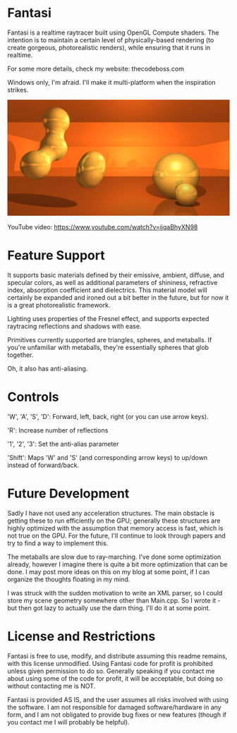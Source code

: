 # Fantasi

Fantasi is a realtime raytracer built using OpenGL Compute shaders. The intention is
to maintain a certain level of physically-based rendering (to create gorgeous,
photorealistic renders), while ensuring that it runs in realtime.

For some more details, check my website: thecodeboss.com

Windows only, I'm afraid. I'll make it multi-platform when the inspiration strikes.

![Screenshot](./docs/screenshot.png)

YouTube video: https://www.youtube.com/watch?v=ijqaBhyXN98

# Feature Support

It supports basic materials defined by their emissive, ambient, diffuse, and specular
colors, as well as additional parameters of shininess, refractive index, absorption
coefficient and dielectrics. This material model will certainly be expanded and ironed
out a bit better in the future, but for now it is a great photorealistic framework.

Lighting uses properties of the Fresnel effect, and supports expected raytracing
reflections and shadows with ease.

Primitives currently supported are triangles, spheres, and metaballs. If you're
unfamiliar with metaballs, they're essentially spheres that glob together.

Oh, it also has anti-aliasing.

# Controls

'W', 'A', 'S', 'D': Forward, left, back, right (or you can use arrow keys).

'R': Increase number of reflections

'1', '2', '3': Set the anti-alias parameter

'Shift': Maps 'W' and 'S' (and corresponding arrow keys) to up/down instead of forward/back.

# Future Development

Sadly I have not used any acceleration structures. The main obstacle is getting these
to run efficiently on the GPU; generally these structures are highly optimized with the
assumption that memory access is fast, which is not true on the GPU. For the future,
I'll continue to look through papers and try to find a way to implement this.

The metaballs are slow due to ray-marching. I've done some optimization already, however
I imagine there is quite a bit more optimization that can be done. I may post more ideas
on this on my blog at some point, if I can organize the thoughts floating in my mind.

I was struck with the sudden motivation to write an XML parser, so I could store my scene
geometry somewhere other than Main.cpp. So I wrote it - but then got lazy to actually
use the darn thing. I'll do it at some point.

# License and Restrictions

Fantasi is free to use, modify, and distribute assuming this readme remains, with this
license unmodified. Using Fantasi code for profit is prohibited unless given permission
to do so. Generally speaking if you contact me about using some of the code for profit,
it will be acceptable, but doing so without contacting me is NOT.

Fantasi is provided AS IS, and the user assumes all risks involved with using the software.
I am not responsible for damaged software/hardware in any form, and I am not obligated to
provide bug fixes or new features (though if you contact me I will probably be helpful).
